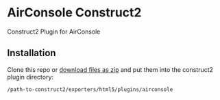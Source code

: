 # AirConsole Construct2
Construct2 Plugin for AirConsole

## Installation
Clone this repo or [download files as zip](https://github.com/AirConsole/airconsole-construct2/archive/master.zip) and put them into the construct2 plugin directory:

```
/path-to-construct2/exporters/html5/plugins/airconsole
```

